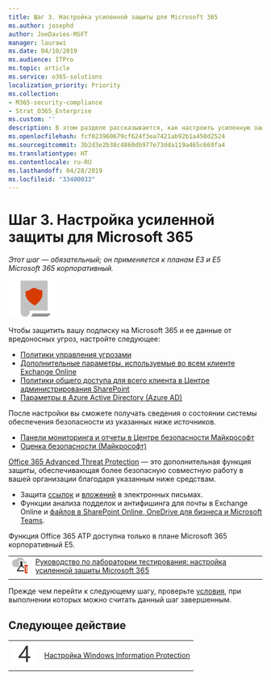 ```yaml
---
title: Шаг 3. Настройка усиленной защиты для Microsoft 365
ms.author: josephd
author: JoeDavies-MSFT
manager: laurawi
ms.date: 04/10/2019
ms.audience: ITPro
ms.topic: article
ms.service: o365-solutions
localization_priority: Priority
ms.collection:
- M365-security-compliance
- Strat_O365_Enterprise
ms.custom: ''
description: В этом разделе рассказывается, как настроить усиленную защиту для Microsoft 365.
ms.openlocfilehash: fcf023960679cf624f3ea7421ab92b1a450d2524
ms.sourcegitcommit: 3b2d3e2b38c4860db977e73dda119a465c669fa4
ms.translationtype: HT
ms.contentlocale: ru-RU
ms.lasthandoff: 04/28/2019
ms.locfileid: "33400033"
---
```

# <a name="step-3-configure-increased-security-for-microsoft-365"></a>Шаг 3. Настройка усиленной защиты для Microsoft 365

*Этот шаг — обязательный; он применяется к планам E3 и E5 Microsoft 365 корпоративный.*

![](./media/deploy-foundation-infrastructure/infoprotection_icon-small.png)

Чтобы защитить вашу подписку на Microsoft 365 и ее данные от вредоносных угроз, настройте следующее:

- [Политики управления угрозами](https://docs.microsoft.com/office365/securitycompliance/tenant-wide-setup-for-increased-security#tune-threat-management-policies-in-the-office-365-security--compliance-center)
- [Дополнительные параметры, используемые во всем клиенте Exchange Online](https://docs.microsoft.com/office365/securitycompliance/tenant-wide-setup-for-increased-security#configure-additional-exchange-online-tenant-wide-settings)
- [Политики общего доступа для всего клиента в Центре администрирования SharePoint](https://docs.microsoft.com/office365/securitycompliance/tenant-wide-setup-for-increased-security#configure-tenant-wide-sharing-policies-in-sharepoint-admin-center)
- [Параметры в Azure Active Directory (Azure AD)](https://docs.microsoft.com/office365/securitycompliance/tenant-wide-setup-for-increased-security#configure-settings-in-azure-active-directory)

После настройки вы сможете получать сведения о состоянии системы обеспечения безопасности из указанных ниже источников.

- [Панели мониторинга и отчеты в Центре безопасности Майкрософт](https://docs.microsoft.com/office365/securitycompliance/tenant-wide-setup-for-increased-security#view-dashboards-and-reports-in-the-security--compliance-center)
- [Оценка безопасности (Майкрософт)](https://docs.microsoft.com/office365/securitycompliance/microsoft-secure-score)

[Office 365 Advanced Threat Protection](https://docs.microsoft.com/office365/securitycompliance/office-365-atp) — это дополнительная функция защиты, обеспечивающая более безопасную совместную работу в вашей организации благодаря указанным ниже средствам.

- Защита [ссылок](https://docs.microsoft.com/office365/securitycompliance/atp-safe-links) и [вложений](https://docs.microsoft.com/office365/securitycompliance/atp-safe-attachments) в электронных письмах. 
- Функции анализа подделок и антифишинга для почты в Exchange Online и [файлов в SharePoint Online, OneDrive для бизнеса и Microsoft Teams](https://docs.microsoft.com/office365/securitycompliance/atp-for-spo-odb-and-teams). 

Функция Office 365 ATP доступна только в плане Microsoft 365 корпоративный E5.

|||
|:-------|:-----|
|![Руководства по лаборатории тестирования для облака Майкрософт](media/m365-enterprise-test-lab-guides/cloud-tlg-icon-small.png)| [Руководство по лаборатории тестирования: настройка усиленной защиты Microsoft 365](increased-o365-security-microsoft-365-enterprise-dev-test-environment.md) |
|||

Прежде чем перейти к следующему шагу, проверьте [условия](infoprotect-exit-criteria.md#crit-infoprotect-step3), при выполнении которых можно считать данный шаг завершенным.

## <a name="next-step"></a>Следующее действие


|||
|:-------|:-----|
|![](./media/stepnumbers/Step4.png)|[Настройка Windows Information Protection](infoprotect-deploy-windows-information-protection.md)|


